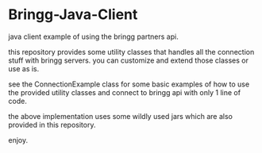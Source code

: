 Bringg-Java-Client
==================

java client example of using the bringg partners api.

this repository provides some utility classes that handles all the connection stuff with bringg servers.
you can customize and extend those classes or use as is.

see the ConnectionExample class for some basic examples of how to use the provided utility classes
and connect to bringg api with only 1 line of code.

the above implementation uses some wildly used jars which are also provided in this repository.

enjoy.
